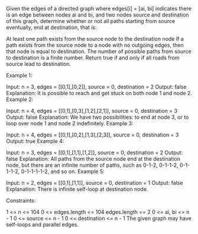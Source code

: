 Given the edges of a directed graph where edges[i] = [ai, bi] indicates there is an edge between nodes ai and bi, and two nodes source and destination of this graph, determine whether or not all paths starting from source eventually, end at destination, that is:

At least one path exists from the source node to the destination node
If a path exists from the source node to a node with no outgoing edges, then that node is equal to destination.
The number of possible paths from source to destination is a finite number.
Return true if and only if all roads from source lead to destination.

 

Example 1:


Input: n = 3, edges = [[0,1],[0,2]], source = 0, destination = 2
Output: false
Explanation: It is possible to reach and get stuck on both node 1 and node 2.
Example 2:


Input: n = 4, edges = [[0,1],[0,3],[1,2],[2,1]], source = 0, destination = 3
Output: false
Explanation: We have two possibilities: to end at node 3, or to loop over node 1 and node 2 indefinitely.
Example 3:


Input: n = 4, edges = [[0,1],[0,2],[1,3],[2,3]], source = 0, destination = 3
Output: true
Example 4:


Input: n = 3, edges = [[0,1],[1,1],[1,2]], source = 0, destination = 2
Output: false
Explanation: All paths from the source node end at the destination node, but there are an infinite number of paths, such as 0-1-2, 0-1-1-2, 0-1-1-1-2, 0-1-1-1-1-2, and so on.
Example 5:


Input: n = 2, edges = [[0,1],[1,1]], source = 0, destination = 1
Output: false
Explanation: There is infinite self-loop at destination node.
 

Constraints:

1 <= n <= 104
0 <= edges.length <= 104
edges.length == 2
0 <= ai, bi <= n - 1
0 <= source <= n - 1
0 <= destination <= n - 1
The given graph may have self-loops and parallel edges.
